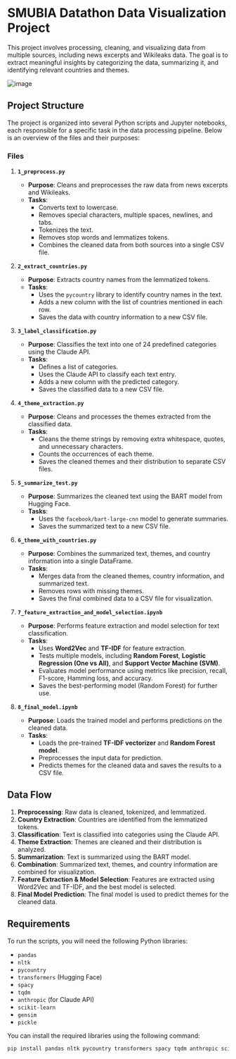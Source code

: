 # SMUBIA Datathon Data Visualization Project

This project involves processing, cleaning, and visualizing data from multiple sources, including news excerpts and Wikileaks data. The goal is to extract meaningful insights by categorizing the data, summarizing it, and identifying relevant countries and themes.

![image](https://github.com/user-attachments/assets/b8bff949-1c8e-483d-b35e-5062520167ea)


## Project Structure

The project is organized into several Python scripts and Jupyter notebooks, each responsible for a specific task in the data processing pipeline. Below is an overview of the files and their purposes:

### Files

1. **`1_preprocess.py`**
   - **Purpose**: Cleans and preprocesses the raw data from news excerpts and Wikileaks.
   - **Tasks**:
     - Converts text to lowercase.
     - Removes special characters, multiple spaces, newlines, and tabs.
     - Tokenizes the text.
     - Removes stop words and lemmatizes tokens.
     - Combines the cleaned data from both sources into a single CSV file.

2. **`2_extract_countries.py`**
   - **Purpose**: Extracts country names from the lemmatized tokens.
   - **Tasks**:
     - Uses the `pycountry` library to identify country names in the text.
     - Adds a new column with the list of countries mentioned in each row.
     - Saves the data with country information to a new CSV file.

3. **`3_label_classification.py`**
   - **Purpose**: Classifies the text into one of 24 predefined categories using the Claude API.
   - **Tasks**:
     - Defines a list of categories.
     - Uses the Claude API to classify each text entry.
     - Adds a new column with the predicted category.
     - Saves the classified data to a new CSV file.

4. **`4_theme_extraction.py`**
   - **Purpose**: Cleans and processes the themes extracted from the classified data.
   - **Tasks**:
     - Cleans the theme strings by removing extra whitespace, quotes, and unnecessary characters.
     - Counts the occurrences of each theme.
     - Saves the cleaned themes and their distribution to separate CSV files.

5. **`5_summarize_test.py`**
   - **Purpose**: Summarizes the cleaned text using the BART model from Hugging Face.
   - **Tasks**:
     - Uses the `facebook/bart-large-cnn` model to generate summaries.
     - Saves the summarized text to a new CSV file.

6. **`6_theme_with_countries.py`**
   - **Purpose**: Combines the summarized text, themes, and country information into a single DataFrame.
   - **Tasks**:
     - Merges data from the cleaned themes, country information, and summarized text.
     - Removes rows with missing themes.
     - Saves the final combined data to a CSV file for visualization.

7. **`7_feature_extraction_and_model_selection.ipynb`**
   - **Purpose**: Performs feature extraction and model selection for text classification.
   - **Tasks**:
     - Uses **Word2Vec** and **TF-IDF** for feature extraction.
     - Tests multiple models, including **Random Forest**, **Logistic Regression (One vs All)**, and **Support Vector Machine (SVM)**.
     - Evaluates model performance using metrics like precision, recall, F1-score, Hamming loss, and accuracy.
     - Saves the best-performing model (Random Forest) for further use.

8. **`8_final_model.ipynb`**
   - **Purpose**: Loads the trained model and performs predictions on the cleaned data.
   - **Tasks**:
     - Loads the pre-trained **TF-IDF vectorizer** and **Random Forest model**.
     - Preprocesses the input data for prediction.
     - Predicts themes for the cleaned data and saves the results to a CSV file.

## Data Flow

1. **Preprocessing**: Raw data is cleaned, tokenized, and lemmatized.
2. **Country Extraction**: Countries are identified from the lemmatized tokens.
3. **Classification**: Text is classified into categories using the Claude API.
4. **Theme Extraction**: Themes are cleaned and their distribution is analyzed.
5. **Summarization**: Text is summarized using the BART model.
6. **Combination**: Summarized text, themes, and country information are combined for visualization.
7. **Feature Extraction & Model Selection**: Features are extracted using Word2Vec and TF-IDF, and the best model is selected.
8. **Final Model Prediction**: The final model is used to predict themes for the cleaned data.

## Requirements

To run the scripts, you will need the following Python libraries:

- `pandas`
- `nltk`
- `pycountry`
- `transformers` (Hugging Face)
- `spacy`
- `tqdm`
- `anthropic` (for Claude API)
- `scikit-learn`
- `gensim`
- `pickle`

You can install the required libraries using the following command:

```bash
pip install pandas nltk pycountry transformers spacy tqdm anthropic scikit-learn gensim
```

